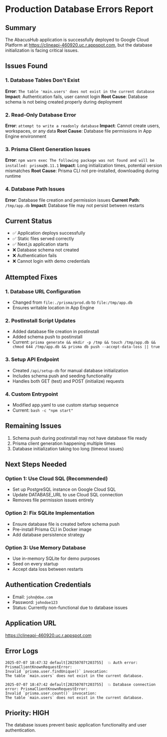 # Production Database Errors Report

## Summary
The AbacusHub application is successfully deployed to Google Cloud Platform at https://clineapi-460920.uc.r.appspot.com, but the database initialization is facing critical issues.

## Issues Found

### 1. Database Tables Don't Exist
**Error**: `The table 'main.users' does not exist in the current database`
**Impact**: Authentication fails, user cannot login
**Root Cause**: Database schema is not being created properly during deployment

### 2. Read-Only Database Error
**Error**: `attempt to write a readonly database`
**Impact**: Cannot create users, workspaces, or any data
**Root Cause**: Database file permissions in App Engine environment

### 3. Prisma Client Generation Issues
**Error**: `npm warn exec The following package was not found and will be installed: prisma@6.11.1`
**Impact**: Long initialization times, potential version mismatches
**Root Cause**: Prisma CLI not pre-installed, downloading during runtime

### 4. Database Path Issues
**Error**: Database file creation and permission issues
**Current Path**: `/tmp/app.db`
**Impact**: Database file may not persist between restarts

## Current Status
- ✅ Application deploys successfully
- ✅ Static files served correctly
- ✅ Next.js application starts
- ❌ Database schema not created
- ❌ Authentication fails
- ❌ Cannot login with demo credentials

## Attempted Fixes

### 1. Database URL Configuration
- Changed from `file:./prisma/prod.db` to `file:/tmp/app.db`
- Ensures writable location in App Engine

### 2. PostInstall Script Updates
- Added database file creation in postinstall
- Added schema push to postinstall
- Current: `prisma generate && mkdir -p /tmp && touch /tmp/app.db && chmod 644 /tmp/app.db && prisma db push --accept-data-loss || true`

### 3. Setup API Endpoint
- Created `/api/setup-db` for manual database initialization
- Includes schema push and seeding functionality
- Handles both GET (test) and POST (initialize) requests

### 4. Custom Entrypoint
- Modified app.yaml to use custom startup sequence
- Current: `bash -c "npm start"`

## Remaining Issues
1. Schema push during postinstall may not have database file ready
2. Prisma client generation happening multiple times
3. Database initialization taking too long (timeout issues)

## Next Steps Needed

### Option 1: Use Cloud SQL (Recommended)
- Set up PostgreSQL instance on Google Cloud SQL
- Update DATABASE_URL to use Cloud SQL connection
- Removes file permission issues entirely

### Option 2: Fix SQLite Implementation
- Ensure database file is created before schema push
- Pre-install Prisma CLI in Docker image
- Add database persistence strategy

### Option 3: Use Memory Database
- Use in-memory SQLite for demo purposes
- Seed on every startup
- Accept data loss between restarts

## Authentication Credentials
- Email: `john@doe.com`
- Password: `johndoe123`
- Status: Currently non-functional due to database issues

## Application URL
https://clineapi-460920.uc.r.appspot.com

## Error Logs
```
2025-07-07 18:47:32 default[20250707t203755]  💥 Auth error: PrismaClientKnownRequestError:
Invalid `prisma.user.findUnique()` invocation:
The table `main.users` does not exist in the current database.

2025-07-07 18:47:42 default[20250707t203755]  💥 Database connection error: PrismaClientKnownRequestError:
Invalid `prisma.user.count()` invocation:
The table `main.users` does not exist in the current database.
```

## Priority: HIGH
The database issues prevent basic application functionality and user authentication.